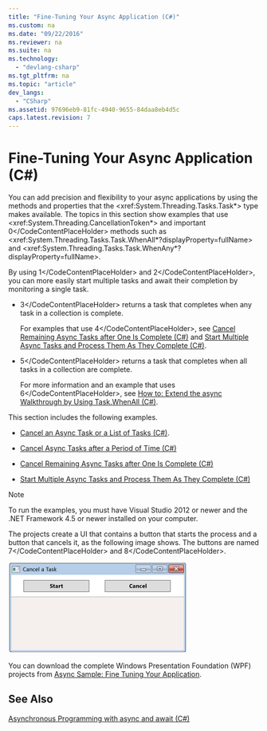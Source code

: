 ```yaml
---
title: "Fine-Tuning Your Async Application (C#)"
ms.custom: na
ms.date: "09/22/2016"
ms.reviewer: na
ms.suite: na
ms.technology: 
  - "devlang-csharp"
ms.tgt_pltfrm: na
ms.topic: "article"
dev_langs: 
  - "CSharp"
ms.assetid: 97696eb9-81fc-4940-9655-84daa8eb4d5c
caps.latest.revision: 7
---
```

# Fine-Tuning Your Async Application (C#)
You can add precision and flexibility to your async applications by using the methods and properties that the \<xref:System.Threading.Tasks.Task*> type makes available. The topics in this section show examples that use \<xref:System.Threading.CancellationToken*> and important <CodeContentPlaceHolder>0\</CodeContentPlaceHolder> methods such as \<xref:System.Threading.Tasks.Task.WhenAll*?displayProperty=fullName> and \<xref:System.Threading.Tasks.Task.WhenAny*?displayProperty=fullName>.  
  
 By using <CodeContentPlaceHolder>1\</CodeContentPlaceHolder> and <CodeContentPlaceHolder>2\</CodeContentPlaceHolder>, you can more easily start multiple tasks and await their completion by monitoring a single task.  
  
-   <CodeContentPlaceHolder>3\</CodeContentPlaceHolder> returns a task that completes when any task in a collection is complete.  
  
     For examples that use <CodeContentPlaceHolder>4\</CodeContentPlaceHolder>, see [Cancel Remaining Async Tasks after One Is Complete (C#)](../vs140/cancel-remaining-async-tasks-after-one-is-complete--csharp-.md) and [Start Multiple Async Tasks and Process Them As They Complete (C#)](../vs140/start-multiple-async-tasks-and-process-them-as-they-complete--csharp-.md).  
  
-   <CodeContentPlaceHolder>5\</CodeContentPlaceHolder> returns a task that completes when all tasks in a collection are complete.  
  
     For more information and an example that uses <CodeContentPlaceHolder>6\</CodeContentPlaceHolder>, see [How to: Extend the async Walkthrough by Using Task.WhenAll (C#)](../vs140/how-to--extend-the-async-walkthrough-by-using-task.whenall--csharp-.md).  
  
 This section includes the following examples.  
  
-   [Cancel an Async Task or a List of Tasks (C#)](../vs140/cancel-an-async-task-or-a-list-of-tasks--csharp-.md).  
  
-   [Cancel Async Tasks after a Period of Time (C#)](../vs140/cancel-async-tasks-after-a-period-of-time--csharp-.md)  
  
-   [Cancel Remaining Async Tasks after One Is Complete (C#)](../vs140/cancel-remaining-async-tasks-after-one-is-complete--csharp-.md)  
  
-   [Start Multiple Async Tasks and Process Them As They Complete (C#)](../vs140/start-multiple-async-tasks-and-process-them-as-they-complete--csharp-.md)  
  
> [!NOTE]
>  To run the examples, you must have Visual Studio 2012 or newer and the .NET Framework 4.5 or newer installed on your computer.  
  
 The projects create a UI that contains a button that starts the process and a button that cancels it, as the following image shows. The buttons are named <CodeContentPlaceHolder>7\</CodeContentPlaceHolder> and <CodeContentPlaceHolder>8\</CodeContentPlaceHolder>.  
  
 ![WPF window with Cancel button](../vs140/media/cancellation.png "Cancellation")  
  
 You can download the complete Windows Presentation Foundation (WPF) projects from [Async Sample: Fine Tuning Your Application](http://go.microsoft.com/fwlink/?LinkId=255046).  
  
## See Also  
 [Asynchronous Programming with async and await (C#)](../vs140/asynchronous-programming-with-async-and-await--csharp-.md)
